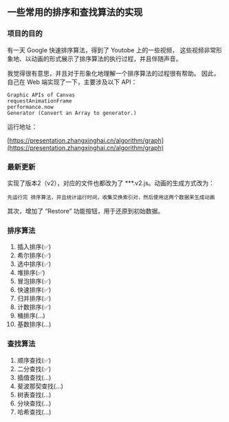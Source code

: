 ## 一些常用的排序和查找算法的实现

### 项目的目的

有一天 Google 快速排序算法，得到了 Youtobe 上的一些视频，
这些视频非常形象地、以动画的形式展示了排序算法的执行过程，并且伴随声音。

我觉得很有意思，并且对于形象化地理解一个排序算法的过程很有帮助。
因此，自己在 Web 端实现了一下，主要涉及以下 API：

```
Graphic APIs of Canvas
requestAnimationFrame
performance.now
Generator (Convert an Array to generator.)
```

运行地址：

[https://presentation.zhangxinghai.cn/algorithm/graph](https://presentation.zhangxinghai.cn/algorithm/graph)

### 最新更新

实现了版本2（v2），对应的文件也都改为了 ***.v2.js。动画的生成方式改为：
```
先运行完 排序算法，并且统计运行时间，收集交换索引对，然后使用这两个数据来生成动画
```
其次，增加了 “Restore” 功能按钮，用于还原到初始数据。

### 排序算法

1. 插入排序(✅)
2. 希尔排序(✅)
3. 选中排序(✅)
4. 堆排序(✅)
5. 冒泡排序(✅)
6. 快速排序(✅)
7. 归并排序(✅)
8. 计数排序(✅)
9. 桶排序(...)
10. 基数排序(...)

### 查找算法

1. 顺序查找(✅)
2. 二分查找(✅)
3. 插值查找(...)
4. 斐波那契查找(...)
5. 树表查找(...)
6. 分块查找(...)
7. 哈希查找(...)
